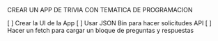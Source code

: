 CREAR UN APP DE TRIVIA CON TEMATICA DE PROGRAMACION

[ ] Crear la UI de la App
[ ] Usar JSON Bin para hacer solicitudes API
[ ] Hacer un fetch para cargar un bloque de preguntas y respuestas
